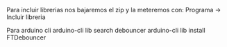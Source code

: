 Para incluir librerias nos bajaremos el zip y la meteremos con:
Programa -> Incluir libreria


Para arduino cli
arduino-cli lib search debouncer
arduino-cli lib install FTDebouncer
